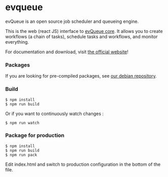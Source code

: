 # evqueue

evQueue is an open source job scheduler and queueing engine.

This is the web (react JS) interface to [evQueue core](https://github.com/coldsource/evqueue-core).
It allows you to create workflows (a chain of tasks), schedule tasks and workflows, and monitor everything.

For documentation and download, visit [the official website](http://www.evqueue.net/)!

### Packages

If you are looking for pre-compiled packages, see [our debian repository](https://packagecloud.io/coldsource/evqueue).

### Build

```
$ npm install
$ npm run build
```

Or if you want to continuously watch changes :

```
$ npm run watch
```

### Package for production

```
$ npm install
$ npm run build
$ npm run pack
```

Edit index.html and switch to production configuration in the bottom of the file.
